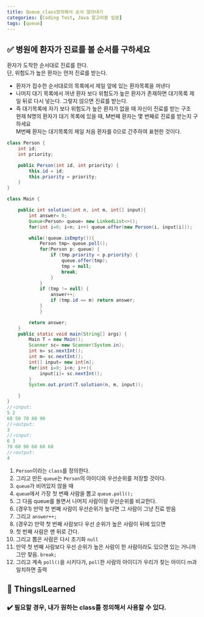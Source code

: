 ```yaml
---
title: Queue_class정의해서 순서 알아내기
categories: [Coding Test, Java 알고리즘 입문]
tags: [queue]
---
```


## ✅ 병원에 환자가 진료를 볼 순서를 구하세요

환자가 도착한 순서대로 진료를 한다. <br>
단, 위험도가 높은 환자는 먼저 진료를 받는다. <br>

- 환자가 접수한 순서대로의 목록에서 제일 앞에 있는 환자목록을 꺼낸다 <br>
- 나머지 대기 목록에서 꺼낸 환자 보다 위험도가 높은 환자가 존재하면 대기목록 제일 뒤로 다시 넣는다. 그렇지 않으면 진료를 받는다. <br>
- 즉 대기목록에 자기 보다 위험도가 높은 환자가 없을 때 자신이 진료를 받는 구조 <br>
  현재 N명의 환자가 대기 목록에 있을 때, M번째 환자는 몇 번째로 진료를 받는지 구하세요 <br>
  M번째 환자는 대기목록의 제일 처음 환자를 0으로 간주하여 표현한 것이다. <br>

```java
class Person {
    int id;
    int priority;

    public Person(int id, int priority) {
        this.id = id;
        this.priority = priority;
    }
}

class Main {

    public int solution(int n, int m, int[] input){
        int answer= 0;
        Queue<Person> queue= new LinkedList<>();
        for(int i=0; i<n; i++) queue.offer(new Person(i, input[i]));

        while(!queue.isEmpty()){
            Person tmp= queue.poll();
            for(Person p: queue) {
                if (tmp.priority < p.priority) {
                    queue.offer(tmp);
                    tmp = null;
                    break;
                }
            }
            if (tmp != null) {
                answer++;
                if (tmp.id == m) return answer;
            }
            }

        return answer;
    }
    public static void main(String[] args) {
        Main T = new Main();
        Scanner sc= new Scanner(System.in);
        int n= sc.nextInt();
        int m= sc.nextInt();
        int[] input= new int[n];
        for(int i=0; i<n; i++){
            input[i]= sc.nextInt();
        }
        System.out.print(T.solution(n, m, input));

    }
}
//⭐️input:
5 2
60 50 70 80 90
//⭐️output:
3
//⭐️input:
6 3
70 60 90 60 60 60
//⭐️output:
4
```

1. `Person`이라는 `class`를 정의한다. <br>
2. 그리고 만든 `queue`는 `Person`의 아이디와 우선순위를 저장할 것이다.<br>
3. `queue`가 비어있지 않을 때<br>
4. `queue`에서 가장 첫 번째 사람을 뽑고 `queue.poll();`<br>
5. 그 다음 queue를 돌면서 나머지 사람이랑 우선순위를 비교한다.<br>
6. (경우1) 만약 첫 번째 사람이 우선순위가 높다면 그 사람이 그냥 진료 받음<br>
7. 그리고 `answer++;`<br>
8. (경우2) 만약 첫 번째 사람보다 우선 순위가 높은 사람이 뒤에 있으면<br>
9. 첫 번째 사람은 맨 뒤로 간다.<br>
10. 그리고 뽑은 사람은 다시 초기화 `null`<br>
11. 만약 첫 번째 사람보다 우선 순위가 높은 사람이 한 사람이라도 있으면 있는 거니까 그만 찾음. `break;`<br>
12. 그리고 계속 `poll()`을 시키다가, `poll`한 사람의 아이디가 우리가 찾는 아이디 m과 일치하면 출력<br>

## 🔵 ThingsILearned

### ✔️ 필요할 경우, 내가 원하는 class를 정의해서 사용할 수 있다.
